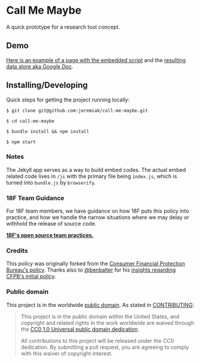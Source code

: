 # Call Me Maybe

A quick prototype for a research tool concept.

## Demo

[Here is an example of a page with the embedded script](https://jeremiak.github.io/call-me-maybe/demo.html) and the [resulting data store aka Google Doc](https://docs.google.com/spreadsheets/d/1uov31VpYtkCzLF0eFz6FVdC7y-JjcrX0sWTWE0ZunD8/edit#gid=1073603305).

## Installing/Developing

Quick steps for getting the project running locally:

`$ git clone git@github.com:jeremiak/call-me-maybe.git`

`$ cd call-me-maybe`

`$ bundle install && npm install`

`$ npm start`

### Notes
The Jekyll app serves as a way to build embed codes. The actual embed related code lives in `/js` with the primary file being `index.js`, which is turned into `bundle.js` by `browserify`.

### 18F Team Guidance

For 18F team members, we have guidance on how 18F puts this policy into practice, and how we handle the narrow situations where we may delay or withhold the release of source code.

**[18F's open source team practices.](practice.md)**

### Credits

This policy was originally forked from the [Consumer Financial Protection Bureau's policy](https://github.com/cfpb/source-code-policy). Thanks also to [@benbalter](https://github.com/benbalter) for his [insights regarding CFPB's initial policy](http://ben.balter.com/2012/04/10/whats-missing-from-cfpbs-awesome-new-source-code-policy/).


### Public domain

This project is in the worldwide [public domain](LICENSE.md). As stated in [CONTRIBUTING](CONTRIBUTING.md):

> This project is in the public domain within the United States, and copyright and related rights in the work worldwide are waived through the [CC0 1.0 Universal public domain dedication](https://creativecommons.org/publicdomain/zero/1.0/).
>
> All contributions to this project will be released under the CC0 dedication. By submitting a pull request, you are agreeing to comply with this waiver of copyright interest.
